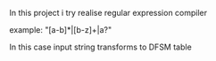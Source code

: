 In this project i try realise regular expression compiler

example: "[a-b]*|[b-z]+|a?"

In this case input string transforms to DFSM table

